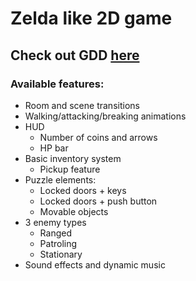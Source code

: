 # Zelda like 2D game

## Check out GDD [here](https://github.com/ssalopek/RRI_UnityZolda/blob/master/RazvojRa%C3%A8unalnihIgara_StjepanSalopek.pdf)

### Available features:
+ Room and scene transitions
+ Walking/attacking/breaking animations
+ HUD
  + Number of coins and arrows
  + HP bar
+ Basic inventory system
  + Pickup feature
+ Puzzle elements:
  + Locked doors + keys
  + Locked doors + push button
  + Movable objects
+ 3 enemy types
  + Ranged
  + Patroling
  + Stationary
+ Sound effects and dynamic music
